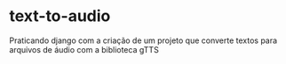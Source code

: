 # text-to-audio
Praticando django com a criação de um projeto que converte textos para arquivos de áudio com a biblioteca gTTS

